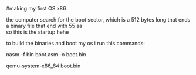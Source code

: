 #making my first OS x86

the computer search for the boot sector, which is a 512 bytes long that ends a binary file that end with 55 aa<br>
so this is the startup hehe

to build the binaries and boot my os i run this commands:

nasm -f bin boot.asm -o boot.bin 

qemu-system-x86_64 boot.bin  
